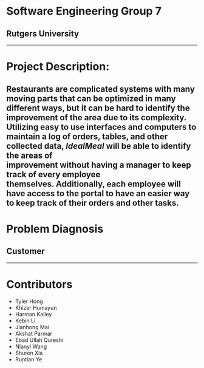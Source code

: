 # Software Engineering Group 7
## Rutgers University 
---
# Project Description:
Restaurants are complicated systems with many moving parts that can be
  optimized in many different ways, but it can be hard to identify the  
  improvement of the area due to its complexity. Utilizing easy to use 
   interfaces and computers to maintain a log of orders, tables, and other  
   collected data, *​IdealMeal* will be able to identify the areas of  
   improvement without having a manager to keep track of every employee  
   themselves. Additionally, each employee will have access to the portal 
   to  have an easier way to keep track of their orders and other tasks. 
---
# Problem Diagnosis
## Customer 


---
# Contributors
- Tyler Hong
- Khizer Humayun
- Harman Kailey
- Kebin Li
- Jianhong Mai
- Akshat Parmar
- Ebad Ullah Qureshi
- Nianyi Wang
- Shuren Xia
- Runtian Ye